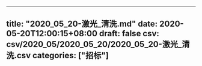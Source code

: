 
---
title: "2020_05_20-激光_清洗.md"
date: 2020-05-20T12:00:15+08:00
draft: false
csv: csv/2020_05/2020_05_20/2020_05_20-激光_清洗.csv
categories: ["招标"]
---
